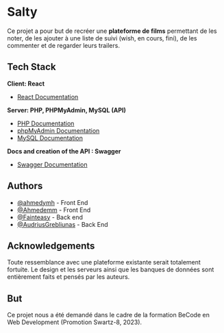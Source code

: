 # Salty

Ce projet a pour but de recréer une **plateforme de films** permettant de les noter, de les ajouter à une liste de suivi (wish, en cours, fini), de les commenter et de regarder leurs trailers.


## Tech Stack


**Client: React**
- [React Documentation](https://reactjs.org/)

**Server: PHP, PHPMyAdmin, MySQL (API)**
- [PHP Documentation](https://www.php.net/manual/en/)
- [phpMyAdmin Documentation](https://docs.phpmyadmin.net/en/latest/)
- [MySQL Documentation](https://dev.mysql.com/doc/)

**Docs and creation of the API : Swagger** 
- [Swagger Documentation](https://swagger.io/docs/)



## Authors

- [@ahmedymh](https://github.com/ahmedymh) - Front End 
- [@Ahmedemm](https://github.com/Ahmedemm) - Front End
- [@Fainteasy](https://www.github.com/Fainteasy) - Back end
- [@AudriusGrebliunas](https://github.com/AudriusGrebliunas) - Back End


## Acknowledgements

Toute ressemblance avec une plateforme existante serait totalement fortuite. Le design et les serveurs ainsi que les banques de données sont entièrement faits et pensés par les auteurs.  


## But
Ce projet nous a été demandé dans le cadre de la formation BeCode en Web Development (Promotion Swartz-8, 2023). 
